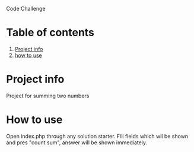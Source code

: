 Code Challenge

# Table of contents

1. [Project info](#project-info)
2. [how to use](#how-to-use)

# Project info

Project for summing two numbers

# How to use

Open index.php through any solution starter. Fill fields which wil be shown and pres "count sum", answer will be shown immediately. 
